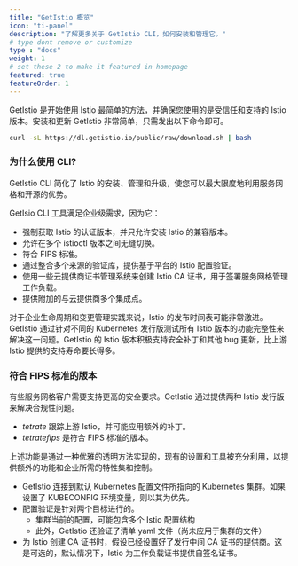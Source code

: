```yaml
---
title: "GetIstio 概览"
icon: "ti-panel"
description: "了解更多关于 GetIstio CLI，如何安装和管理它。"
# type dont remove or customize
type : "docs"
weight: 1
# set these 2 to make it featured in homepage
featured: true
featureOrder: 1
---
```


GetIstio 是开始使用 Istio 最简单的方法，并确保您使用的是受信任和支持的 Istio 版本。安装和更新 GetIstio 非常简单，只需发出以下命令即可。

```sh
curl -sL https://dl.getistio.io/public/raw/download.sh | bash
```

### 为什么使用 CLI?

GetIstio CLI 简化了 Istio 的安装、管理和升级，使您可以最大限度地利用服务网格和开源的优势。

GetIsio CLI 工具满足企业级需求，因为它：

- 强制获取 Istio 的认证版本，并只允许安装 Istio 的兼容版本。
- 允许在多个 istioctl 版本之间无缝切换。
- 符合 FIPS 标准。
- 通过整合多个来源的验证库，提供基于平台的 Istio 配置验证。
- 使用一些云提供商证书管理系统来创建 Istio CA 证书，用于签署服务网格管理工作负载。
- 提供附加的与云提供商多个集成点。

对于企业生命周期和变更管理实践来说，Istio 的发布时间表可能非常激进。GetIstio 通过针对不同的 Kubernetes 发行版测试所有 Istio 版本的功能完整性来解决这一问题。GetIstio 的 Istio 版本积极支持安全补丁和其他 bug 更新，比上游 Istio 提供的支持寿命要长得多。

### 符合 FIPS 标准的版本

有些服务网格客户需要支持更高的安全要求。GetIstio 通过提供两种 Istio 发行版来解决合规性问题。

- *tetrate* 跟踪上游 Istio，并可能应用额外的补丁。
- *tetratefips* 是符合 FIPS 标准的版本。

上述功能是通过一种优雅的透明方法实现的，现有的设置和工具被充分利用，以提供额外的功能和企业所需的特性集和控制。

- GetIstio 连接到默认 Kubernetes 配置文件所指向的 Kubernetes 集群。如果设置了 KUBECONFIG 环境变量，则以其为优先。
- 配置验证是针对两个目标进行的。
  - 集群当前的配置，可能包含多个 Istio 配置结构
  - 此外，GetIstio 还验证了清单 yaml 文件（尚未应用于集群的文件）
- 为 Istio 创建 CA 证书时，假设已经设置好了发行中间 CA 证书的提供商。这是可选的，默认情况下，Istio 为工作负载证书提供自签名证书。
